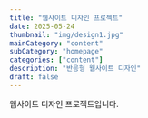 ```yaml
---
title: "웹사이트 디자인 프로젝트"
date: 2025-05-24
thumbnail: "img/design1.jpg"
mainCategory: "content"
subCategory: "homepage"
categories: ["content"]
description: "반응형 웹사이트 디자인"
draft: false
---
```


웹사이트 디자인 프로젝트입니다.